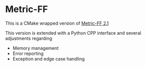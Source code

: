 # Metric-FF

This is a CMake wrapped version of [Metric-FF 2.1](https://fai.cs.uni-saarland.de/hoffmann/metric-ff.html)

This version is extended with a Python CPP interface and several adjustments regarding

* Memory management
* Error reporting
* Exception and edge case handling
